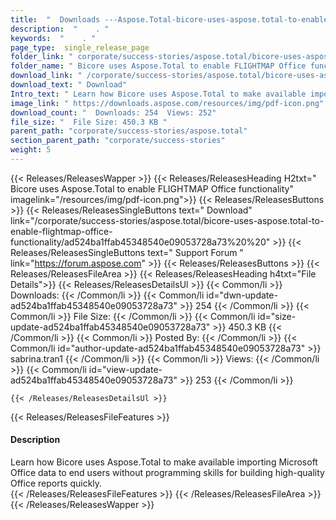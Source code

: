 ```yaml
---
title:  "  Downloads ---Aspose.Total-bicore-uses-aspose.total-to-enable-flightmap-office-functionality . " 
description:  "    . " 
keywords:  "    . " 
page_type:  single_release_page
folder_link: " corporate/success-stories/aspose.total/bicore-uses-aspose.total-to-enable-flightmap-office-functionality/"
folder_name: " Bicore uses Aspose.Total to enable FLIGHTMAP Office functionality"
download_link: " /corporate/success-stories/aspose.total/bicore-uses-aspose.total-to-enable-flightmap-office-functionality/ad524ba1ffab45348540e09053728a73"
download_text: " Download"
Intro_text: " Learn how Bicore uses Aspose.Total to make available importing Microsoft Office ..."
image_link: " https://downloads.aspose.com/resources/img/pdf-icon.png"
download_count: "  Downloads: 254  Views: 252"
file_size: "  File Size: 450.3 KB "
parent_path: "corporate/success-stories/aspose.total"
section_parent_path: "corporate/success-stories"
weight: 5 
---
```


{{< Releases/ReleasesWapper >}}
  {{< Releases/ReleasesHeading H2txt=" Bicore uses Aspose.Total to enable FLIGHTMAP Office functionality" imagelink="/resources/img/pdf-icon.png">}}
  {{< Releases/ReleasesButtons >}}
    {{< Releases/ReleasesSingleButtons text=" Download" link="/corporate/success-stories/aspose.total/bicore-uses-aspose.total-to-enable-flightmap-office-functionality/ad524ba1ffab45348540e09053728a73%20%20" >}}
    {{< Releases/ReleasesSingleButtons text=" Support Forum " link="https://forum.aspose.com" >}}
  {{< Releases/ReleasesButtons >}}
  {{< Releases/ReleasesFileArea >}}
    {{< Releases/ReleasesHeading h4txt="File Details">}}
    {{< Releases/ReleasesDetailsUl >}}
            {{< Common/li  >}} Downloads: {{< /Common/li >}} 
      {{< Common/li id="dwn-update-ad524ba1ffab45348540e09053728a73" >}} 254 {{< /Common/li >}} 
      {{< Common/li  >}} File Size: {{< /Common/li >}} 
      {{< Common/li id="size-update-ad524ba1ffab45348540e09053728a73" >}} 450.3 KB {{< /Common/li >}} 
      {{< Common/li  >}} Posted By: {{< /Common/li >}} 
      {{< Common/li id="author-update-ad524ba1ffab45348540e09053728a73" >}} sabrina.tran1 {{< /Common/li >}} 
      {{< Common/li  >}} Views: {{< /Common/li >}} 
      {{< Common/li id="view-update-ad524ba1ffab45348540e09053728a73" >}} 253 {{< /Common/li >}} 

    {{< /Releases/ReleasesDetailsUl >}}

  {{< Releases/ReleasesFileFeatures >}}
      <h4>Description</h4><div class="HTMLDescription">Learn how Bicore uses Aspose.Total to make available importing Microsoft Office data to end users without programming skills for building high-quality Office reports quickly.</div>
  {{< /Releases/ReleasesFileFeatures >}}
 {{< /Releases/ReleasesFileArea >}}
{{< /Releases/ReleasesWapper >}}


